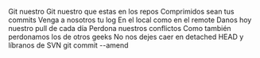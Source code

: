 Git nuestro 
Git nuestro que estas en los repos  Comprimidos sean tus commits 
Venga a nosotros tu log 
En el local como en el remote 
Danos hoy nuestro pull de cada día 
Perdona nuestros conflictos 
Como también perdonamos los de otros geeks  No nos dejes caer en detached HEAD 
y líbranos de SVN 
git commit --amend
